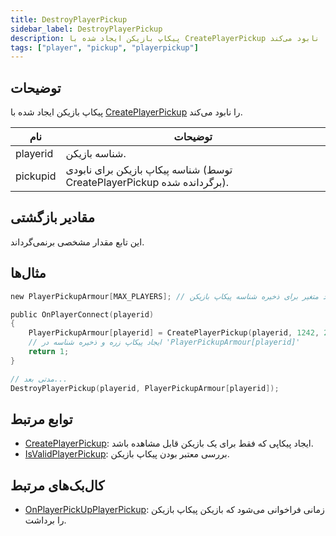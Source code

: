 ```yaml
---
title: DestroyPlayerPickup
sidebar_label: DestroyPlayerPickup
description: پیکاپ بازیکن ایجاد شده با CreatePlayerPickup را نابود می‌کند.
tags: ["player", "pickup", "playerpickup"]
---
```


<VersionWarn version='omp v1.1.0.2612' />

## توضیحات

پیکاپ بازیکن ایجاد شده با [CreatePlayerPickup](CreatePlayerPickup) را نابود می‌کند.

| نام     | توضیحات                                                                    |
|----------|---------------------------------------------------------------------------|
| playerid | شناسه بازیکن.                                                              |
| pickupid | شناسه پیکاپ بازیکن برای نابودی (توسط CreatePlayerPickup برگردانده شده). |

## مقادیر بازگشتی

این تابع مقدار مشخصی برنمی‌گرداند.

## مثال‌ها

```c
new PlayerPickupArmour[MAX_PLAYERS]; // ایجاد متغیر برای ذخیره شناسه پیکاپ بازیکن

public OnPlayerConnect(playerid)
{
    PlayerPickupArmour[playerid] = CreatePlayerPickup(playerid, 1242, 2, 2010.0979, 1222.0642, 10.8206, -1);
    // ایجاد پیکاپ زره و ذخیره شناسه در 'PlayerPickupArmour[playerid]'
    return 1;
}

// مدتی بعد...
DestroyPlayerPickup(playerid, PlayerPickupArmour[playerid]);
```

## توابع مرتبط

- [CreatePlayerPickup](CreatePlayerPickup): ایجاد پیکاپی که فقط برای یک بازیکن قابل مشاهده باشد.
- [IsValidPlayerPickup](IsValidPlayerPickup): بررسی معتبر بودن پیکاپ بازیکن.

## کال‌بک‌های مرتبط

- [OnPlayerPickUpPlayerPickup](../callbacks/OnPlayerPickUpPlayerPickup): زمانی فراخوانی می‌شود که بازیکن پیکاپ بازیکن را برداشت.